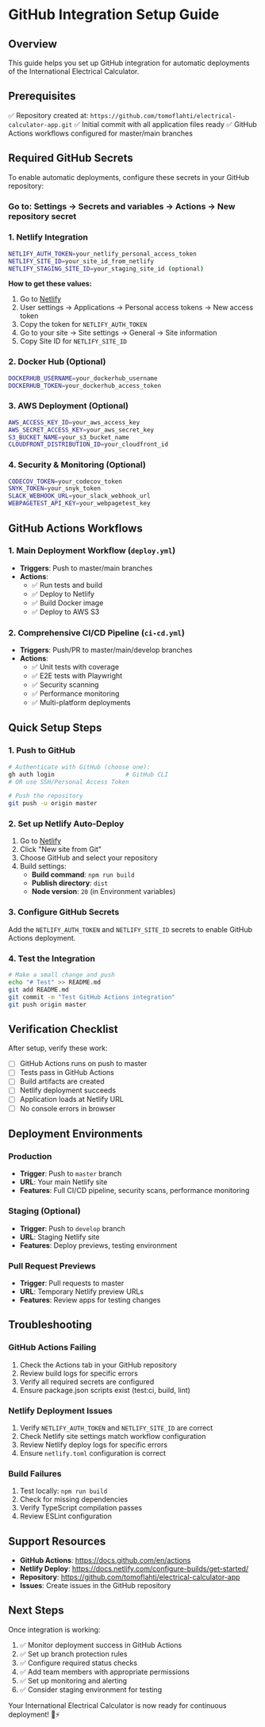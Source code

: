 # GitHub Integration Setup Guide

## Overview

This guide helps you set up GitHub integration for automatic deployments of the International Electrical Calculator.

## Prerequisites

✅ Repository created at: `https://github.com/tomoflahti/electrical-calculator-app.git`
✅ Initial commit with all application files ready
✅ GitHub Actions workflows configured for master/main branches

## Required GitHub Secrets

To enable automatic deployments, configure these secrets in your GitHub repository:

### Go to: Settings → Secrets and variables → Actions → New repository secret

### 1. Netlify Integration
```bash
NETLIFY_AUTH_TOKEN=your_netlify_personal_access_token
NETLIFY_SITE_ID=your_site_id_from_netlify
NETLIFY_STAGING_SITE_ID=your_staging_site_id (optional)
```

**How to get these values:**
1. Go to [Netlify](https://app.netlify.com)
2. User settings → Applications → Personal access tokens → New access token
3. Copy the token for `NETLIFY_AUTH_TOKEN`
4. Go to your site → Site settings → General → Site information
5. Copy Site ID for `NETLIFY_SITE_ID`

### 2. Docker Hub (Optional)
```bash
DOCKERHUB_USERNAME=your_dockerhub_username
DOCKERHUB_TOKEN=your_dockerhub_access_token
```

### 3. AWS Deployment (Optional)
```bash
AWS_ACCESS_KEY_ID=your_aws_access_key
AWS_SECRET_ACCESS_KEY=your_aws_secret_key
S3_BUCKET_NAME=your_s3_bucket_name
CLOUDFRONT_DISTRIBUTION_ID=your_cloudfront_id
```

### 4. Security & Monitoring (Optional)
```bash
CODECOV_TOKEN=your_codecov_token
SNYK_TOKEN=your_snyk_token
SLACK_WEBHOOK_URL=your_slack_webhook_url
WEBPAGETEST_API_KEY=your_webpagetest_key
```

## GitHub Actions Workflows

### 1. Main Deployment Workflow (`deploy.yml`)
- **Triggers**: Push to master/main branches
- **Actions**: 
  - ✅ Run tests and build
  - ✅ Deploy to Netlify
  - ✅ Build Docker image
  - ✅ Deploy to AWS S3

### 2. Comprehensive CI/CD Pipeline (`ci-cd.yml`)
- **Triggers**: Push/PR to master/main/develop branches
- **Actions**:
  - ✅ Unit tests with coverage
  - ✅ E2E tests with Playwright
  - ✅ Security scanning
  - ✅ Performance monitoring
  - ✅ Multi-platform deployments

## Quick Setup Steps

### 1. Push to GitHub
```bash
# Authenticate with GitHub (choose one):
gh auth login                    # GitHub CLI
# OR use SSH/Personal Access Token

# Push the repository
git push -u origin master
```

### 2. Set up Netlify Auto-Deploy
1. Go to [Netlify](https://app.netlify.com)
2. Click "New site from Git"
3. Choose GitHub and select your repository
4. Build settings:
   - **Build command**: `npm run build`
   - **Publish directory**: `dist`
   - **Node version**: `20` (in Environment variables)

### 3. Configure GitHub Secrets
Add the `NETLIFY_AUTH_TOKEN` and `NETLIFY_SITE_ID` secrets to enable GitHub Actions deployment.

### 4. Test the Integration
```bash
# Make a small change and push
echo "# Test" >> README.md
git add README.md
git commit -m "Test GitHub Actions integration"
git push origin master
```

## Verification Checklist

After setup, verify these work:

- [ ] GitHub Actions runs on push to master
- [ ] Tests pass in GitHub Actions
- [ ] Build artifacts are created
- [ ] Netlify deployment succeeds
- [ ] Application loads at Netlify URL
- [ ] No console errors in browser

## Deployment Environments

### Production
- **Trigger**: Push to `master` branch
- **URL**: Your main Netlify site
- **Features**: Full CI/CD pipeline, security scans, performance monitoring

### Staging (Optional)
- **Trigger**: Push to `develop` branch  
- **URL**: Staging Netlify site
- **Features**: Deploy previews, testing environment

### Pull Request Previews
- **Trigger**: Pull requests to master
- **URL**: Temporary Netlify preview URLs
- **Features**: Review apps for testing changes

## Troubleshooting

### GitHub Actions Failing
1. Check the Actions tab in your GitHub repository
2. Review build logs for specific errors
3. Verify all required secrets are configured
4. Ensure package.json scripts exist (test:ci, build, lint)

### Netlify Deployment Issues
1. Verify `NETLIFY_AUTH_TOKEN` and `NETLIFY_SITE_ID` are correct
2. Check Netlify site settings match workflow configuration
3. Review Netlify deploy logs for specific errors
4. Ensure `netlify.toml` configuration is correct

### Build Failures
1. Test locally: `npm run build`
2. Check for missing dependencies
3. Verify TypeScript compilation passes
4. Review ESLint configuration

## Support Resources

- **GitHub Actions**: https://docs.github.com/en/actions
- **Netlify Deploy**: https://docs.netlify.com/configure-builds/get-started/
- **Repository**: https://github.com/tomoflahti/electrical-calculator-app
- **Issues**: Create issues in the GitHub repository

## Next Steps

Once integration is working:

1. ✅ Monitor deployment success in GitHub Actions
2. ✅ Set up branch protection rules
3. ✅ Configure required status checks
4. ✅ Add team members with appropriate permissions
5. ✅ Set up monitoring and alerting
6. ✅ Consider staging environment for testing

Your International Electrical Calculator is now ready for continuous deployment! 🚀⚡